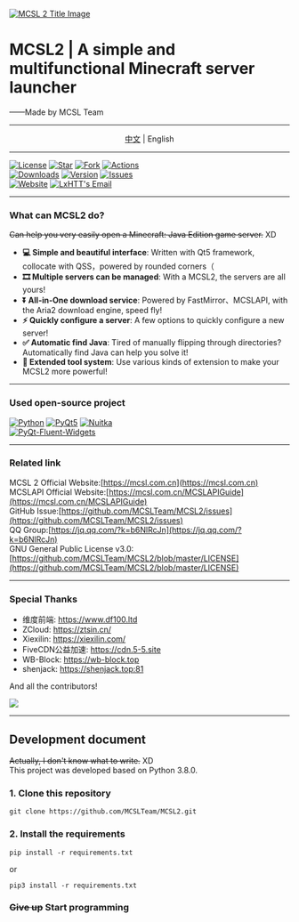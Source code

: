 [![MCSL 2 Title Image](https://s3.bmp.ovh/imgs/2023/03/21/5afb21934bd980ab.png)](https://mcsl.com.cn)

# MCSL2 | A simple and multifunctional Minecraft server launcher

<right>
——Made by MCSL Team
</right>

___

<center>
<a href="https://github.com/MCSLTeam/MCSL2" target="_blank">中文</a>  |  English
</center>

___
[![](https://img.shields.io/github/license/MCSLTeam/MCSL2?style=for-the-badge "License")](https://github.com/MCSLTeam/MCSL2/blob/master/LICENSE)
[![](https://img.shields.io/github/stars/MCSLTeam/MCSL2?style=for-the-badge "Star")](https://github.com/MCSLTeam/MCSL2/stargazers)
[![](https://img.shields.io/github/forks/MCSLTeam/MCSL2?style=for-the-badge "Fork")](https://github.com/MCSLTeam/MCSL2/forks)
[![](https://img.shields.io/github/actions/workflow/status/MCSLTeam/MCSL2/build.yml?label=Build&style=for-the-badge "Actions")](https://github.com/MCSLTeam/MCSL2/actions)  
[![](https://img.shields.io/github/downloads/MCSLTeam/MCSL2/total?style=for-the-badge "Downloads")](https://github.com/MCSLTeam/MCSL2/releases)
[![](https://img.shields.io/github/v/tag/MCSLTeam/MCSL2?label=ver&style=for-the-badge "Version")](https://github.com/MCSLTeam/MCSL2/releases/latest)
[![](https://img.shields.io/github/issues/MCSLTeam/MCSL2?style=for-the-badge "Issues")](https://github.com/MCSLTeam/MCSL2/issues)  
[![](https://img.shields.io/badge/offical-website-gray.svg?style=for-the-badge "Website")](https://mcsl.netlify.app)
[![LxHTT's Email](https://img.shields.io/badge/%20EMAIL-lxhtt%40mcsl.com.cn-%2357728B?style=for-the-badge)](mailto:lxhtt@mcsl.com.cn)  
___
### What can MCSL2 do? 
~~Can help you very easily open a Minecraft: Java Edition game server.~~ XD

 - **💻 Simple and beautiful interface**: Written with Qt5 framework, collocate with QSS，powered by rounded corners（
 - **🎞️ Multiple servers can be managed**: With a MCSL2, the servers are all yours!
 - **⏬ All-in-One download service**: Powered by FastMirror、MCSLAPI, with the Aria2 download engine, speed fly!
 - **⚡ Quickly configure a server**: A few options to quickly configure a new server!
 - **✅ Automatic find Java**: Tired of manually flipping through directories? Automatically find Java can help you solve it!
 - **🔧 Extended tool system**: Use various kinds of extension to make your MCSL2 more powerful!
___
### Used open-source project
[![](https://img.shields.io/badge/python-3.8.0-blue.svg?style=for-the-badge "Python")](https://python.org)
[![](https://img.shields.io/badge/pyqt5-latest-brightgreen.svg?style=for-the-badge "PyQt5")](https://pypi.org/project/PyQt5/)
[![](https://img.shields.io/badge/nuitka-latest-red.svg?style=for-the-badge "Nuitka")](https://nuitka.net)  
[![](https://img.shields.io/badge/qfluentwidgets-latest-green.svg?style=for-the-badge "PyQt-Fluent-Widgets")](https://www.github.com/zhiyiYo/PyQt-Fluent-Widgets)  
___
### Related link
MCSL 2 Official Website:[https://mcsl.com.cn](https://mcsl.com.cn)  
MCSLAPI Official Website:[https://mcsl.com.cn/MCSLAPIGuide](https://mcsl.com.cn/MCSLAPIGuide)  
GitHub Issue:[https://github.com/MCSLTeam/MCSL2/issues](https://github.com/MCSLTeam/MCSL2/issues)  
QQ Group:[https://jq.qq.com/?k=b6NlRcJn](https://jq.qq.com/?k=b6NlRcJn)  
GNU General Public License v3.0:[https://github.com/MCSLTeam/MCSL2/blob/master/LICENSE](https://github.com/MCSLTeam/MCSL2/blob/master/LICENSE)
___
### Special Thanks

 - 维度前端: https://www.df100.ltd  
 - ZCloud: https://ztsin.cn/  
 - Xiexilin: https://xiexilin.com/  
 - FiveCDN公益加速: https://cdn.5-5.site  
 - WB-Block: https://wb-block.top  
 - shenjack: https://shenjack.top:81

And all the contributors!  

<a href="https://github.com/MCSLTeam/MCSL2/graphs/contributors"><img src="https://contrib.rocks/image?repo=MCSLTeam/MCSL2&anon=1&max=100000000"></a>

___
## Development document
~~Actually, I don't know what to write.~~ XD  
This project was developed based on Python 3.8.0.
### 1. Clone this repository
```commandline
git clone https://github.com/MCSLTeam/MCSL2.git
```
### 2. Install the requirements
```commandline
pip install -r requirements.txt
```
or  
```commandline
pip3 install -r requirements.txt
```
### ~~Give up~~ **Start programming**

